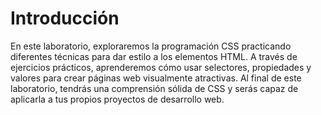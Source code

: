 # Introducción

En este laboratorio, exploraremos la programación CSS practicando diferentes técnicas para dar estilo a los elementos HTML. A través de ejercicios prácticos, aprenderemos cómo usar selectores, propiedades y valores para crear páginas web visualmente atractivas. Al final de este laboratorio, tendrás una comprensión sólida de CSS y serás capaz de aplicarla a tus propios proyectos de desarrollo web.
